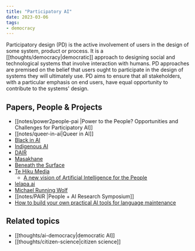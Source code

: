 ```yaml
---
title: "Participatory AI"
date: 2023-03-06
tags:
- democracy
---
```

Participatory design (PD) is the active involvement of users in the design of some system, product or process. It is a [[thoughts/democracy|democratic]] approach to designing social and technological systems that involve  interaction with humans. PD approaches are premised on the belief that users ought to participate in the design of systems they will ultimately use. PD aims to ensure that all stakeholders, with a particular emphasis on end users, have equal opportunity to contribute to the systems' design.

## Papers, People & Projects
- [[notes/power2people-pai |Power to the People? Opportunities and Challenges for Participatory AI]]
- [[notes/queer-in-ai|Queer in AI]]
- [Black in AI](https://blackinai.github.io/#/)
- [Indigenous AI](https://indigenous-ai.net)
- [DAIR](https://www.dair-institute.org/)
- [Masakhane](https://www.masakhane.io/)
- [Beneath the Surface](https://invisible.institute/beneath-the-surface)
- [Te Hiku Media](https://tehiku.nz/)
	- [A new vision of Artificial Intelligence for the People](https://invisible.institute/beneath-the-surface)
- [lelapa.ai](https://lelapa.ai/)
- [Michael Running Wolf](https://missoulian.com/news/local/meet-michael-running-wolf-the-man-using-ai-to-reclaim-native-languages/article_9cdd8db4-4074-5edb-9fa4-74773cdb9464.html?utm_campaign=snd-autopilot&utm_medium=social&utm_source=twitter_missoulian)
- [[notes/PAIR |People + AI Research Symposium]]
- [How to build your own practical AI tools for language maintenance](https://scholarspace.manoa.hawaii.edu/server/api/core/bitstreams/ee553161-7f29-4e28-bd09-9786814c82af/content)

## Related topics
- [[thoughts/ai-democracy|democratic AI]]
- [[thoughts/citizen-science|citizen science]]



